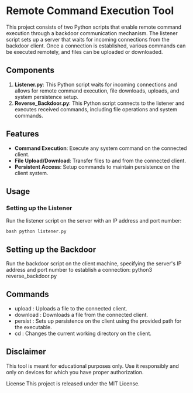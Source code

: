 # Remote Command Execution Tool

This project consists of two Python scripts that enable remote command execution through a backdoor communication mechanism. The listener script sets up a server that waits for incoming connections from the backdoor client. Once a connection is established, various commands can be executed remotely, and files can be uploaded or downloaded.

## Components

1. **Listener.py**: This Python script waits for incoming connections and allows for remote command execution, file downloads, uploads, and system persistence setup.
2. **Reverse_Backdoor.py**: This Python script connects to the listener and executes received commands, including file operations and system commands.

## Features

- **Command Execution**: Execute any system command on the connected client.
- **File Upload/Download**: Transfer files to and from the connected client.
- **Persistent Access**: Setup commands to maintain persistence on the client system.

## Usage

### Setting up the Listener

Run the listener script on the server with an IP address and port number:

```
bash python listener.py
```
## Setting up the Backdoor
Run the backdoor script on the client machine, specifying the server's IP address and port number to establish a connection:
python3 reverse_backdoor.py

## Commands
- upload <path>: Uploads a file to the connected client.
- download <path>: Downloads a file from the connected client.
- persist <path>: Sets up persistence on the client using the provided path for the executable.
- cd <directory>: Changes the current working directory on the client.

## Disclaimer
This tool is meant for educational purposes only. Use it responsibly and only on devices for which you have proper authorization.

License
This project is released under the MIT License.
